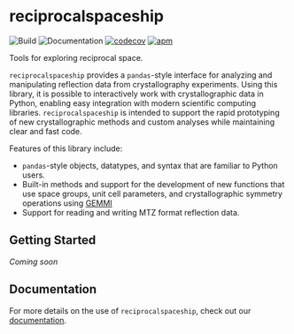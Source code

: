 # reciprocalspaceship
![Build](https://github.com/Hekstra-Lab/reciprocalspaceship/workflows/Build/badge.svg)
![Documentation](https://github.com/Hekstra-Lab/reciprocalspaceship/workflows/Documentation/badge.svg)
[![codecov](https://codecov.io/gh/Hekstra-Lab/reciprocalspaceship/branch/master/graph/badge.svg?token=4XxNesZmXB)](https://codecov.io/gh/Hekstra-Lab/reciprocalspaceship)
[![apm](https://img.shields.io/apm/l/vim-mode.svg)](https://github.com/Hekstra-Lab/marccd/blob/master/LICENSE)  

Tools for exploring reciprocal space.

`reciprocalspaceship` provides a `pandas`-style interface for
analyzing and manipulating reflection data from crystallography
experiments. Using this library, it is possible to interactively
work with crystallographic data in Python, enabling easy
integration with modern scientific computing libraries. `reciprocalspaceship`
is intended to support the rapid prototyping of new crystallographic methods and
custom analyses while maintaining clear and fast code.

Features of this library include:

- `pandas`-style objects, datatypes, and syntax that are familiar to Python users.
- Built-in methods and support for the development of new functions that use space groups,
  unit cell parameters, and crystallographic symmetry operations using [GEMMI](https://gemmi.readthedocs.io/en/latest/)
- Support for reading and writing MTZ format reflection data.

## Getting Started

*Coming soon*

## Documentation

For more details on the use of `reciprocalspaceship`, check out our [documentation](https://hekstra-lab.github.io/reciprocalspaceship).
